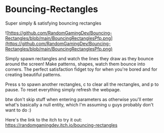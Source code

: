 # Bouncing-Rectangles
Super simply &amp; satisfying bouncing rectangles

![https://github.com/RandomGamingDev/Bouncing-Rectangles/blob/main/BouncingRectanglesPfp.png](https://github.com/RandomGamingDev/Bouncing-Rectangles/blob/main/BouncingRectanglesPfp.png)

Simply spawn rectangles and watch the lines they draw as they bounce around the screen! Make patterns, shapes, watch them bounce into corners. The perfect satisfaction fidget toy for when you're bored and for creating beautiful patterns.

Press s to spawn another rectangles, c to clear all the rectangles, and p to pause. To reset everything simply refresh the webpage.

btw don't skip stuff when entering parameters as otherwise you'll enter what's basically a null entity, which I'm assuming u guys probably don't want to do :)

Here's the link to the itch to try it out: https://randomgamingdev.itch.io/bouncing-rectangles
